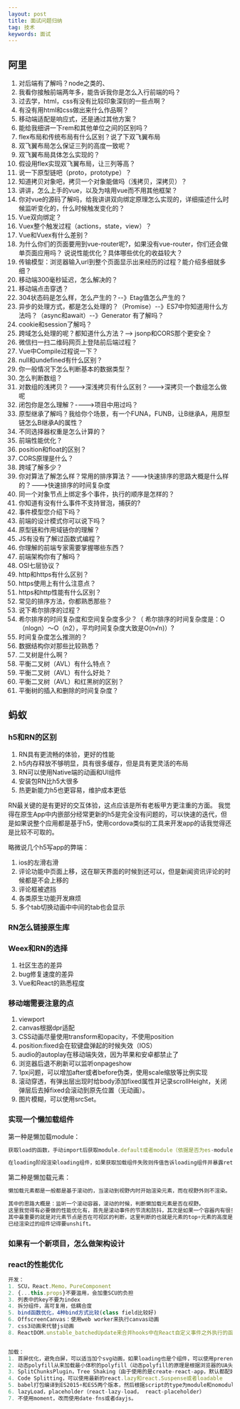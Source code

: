 ```yaml
---
layout: post
title: 面试问题归纳
tag: 技术
keywords: 面试
---
```


## 阿里
1. 对后端有了解吗？node之类的、
2. 我看你接触前端两年多，能告诉我你是怎么入行前端的吗？
3. 过去学，html，css有没有比较印象深刻的一些点啊？
4. 有没有用html和css做出来什么作品啊？
5. 移动端适配是响应式，还是通过其他方案？
6. 能给我细讲一下rem和其他单位之间的区别吗？
7. flex布局和传统布局有什么区别？说了下双飞翼布局
8. 双飞翼布局怎么保证三列的高度一致呢？
9. 双飞翼布局具体怎么实现的？
10. 假设用flex实现双飞翼布局，让三列等高？
11. 说一下原型链吧（proto，prototype）？
12. 知道拷贝对象吧，拷贝一个对象能做吗（浅拷贝，深拷贝）？
13. 讲讲，怎么上手的vue，以及为啥用vue而不用其他框架？
14. 你对vue的源码了解吗，给我讲讲双向绑定原理怎么实现的，详细描述什么时候监听变化的，什么时候触发变化的？
15. Vue双向绑定？
16. Vuex整个触发过程（actions，state，view）？
17. Vue和Vuex有什么差别？
18. 为什么你们的页面要用到vue-router呢?，如果没有vue-router，你们还会做单页面应用吗？
说说性能优化？具体哪些优化的收益较大？
19. 传输模型：浏览器输入url到整个页面显示出来经历的过程？能介绍多细就多细？
20. 移动端300毫秒延迟，怎么解决的？
21. 移动端点击穿透？
22. 304状态码是怎么样，怎么产生的？--》Etag值怎么产生的？
23. 异步的处理方式，都是怎么处理的？（Promise）--》ES7中你知道用什么方法吗？（async和await）--》Generator 有了解吗？
24. cookie和session了解吗？
25. 跨域怎么处理的呢？都知道什么方法？--> jsonp和CORS那个更安全？
26. 微信扫一扫二维码网页上登陆前后端过程？
27. Vue中Compile过程说一下？
28. null和undefined有什么区别？
29. 你一般情况下怎么判断基本的数据类型？
30. 怎么判断数组？
31. 对数组的浅拷贝？--->深浅拷贝有什么区别？--->深拷贝一个数组怎么做呢
32. 闭包你是怎么理解？---->项目中用过吗？
33. 原型继承了解吗？我给你个场景，有一个FUNA，FUNB，让B继承A，用原型链怎么B继承A的属性？
34. 不同选择器权重是怎么计算的？
35. 前端性能优化？
36. position和float的区别？
37. CORS原理是什么？
38. 跨域了解多少？
39. 你对算法了解怎么样？常用的排序算法？--->快速排序的思路大概是什么样的？--->快速排序的时间复杂度
40. 同一个对象节点上绑定多个事件，执行的顺序是怎样的？
41. 你知道有没有什么事件不支持冒泡，捕获的?
42. 事件模型您介绍下吗？
43. 前端的设计模式你可以说下吗？
44. 原型链和作用域链你的理解？
45. JS有没有了解过函数式编程？
46. 你理解的前端专家需要掌握哪些东西？
47. 前端架构你有了解吗？
48. OSI七层协议？
49. http和https有什么区别？
50. https使用上有什么注意点？
51. https和http性能有什么区别？
52. 常见的排序方法，你都熟悉那些？
53. 说下希尔排序的过程？
54. 希尔排序的时间复杂度和空间复杂度多少？（ 希尔排序的时间复杂度是：O（nlogn）～O（n2），平均时间复杂度大致是O(n√n)）?
55. 时间复杂度怎么推测的？
56. 数据结构你对那些比较熟悉？
57. 二叉树是什么啊？
58. 平衡二叉树（AVL）有什么特点？
59. 平衡二叉树（AVL）有什么好处？
60. 平衡二叉树（AVL）和红黑树的区别？
61. 平衡树的插入和删除的时间复杂度？



## 蚂蚁

### h5和RN的区别

1. RN具有更流畅的体验，更好的性能
2. h5内存释放不够明显，具有很多缓存，但是具有更灵活的布局
3. RN可以使用Native端的动画和UI组件
4. 安装包RN比h5大很多
5. 热更新能力h5也更容易，维护成本更低

RN最关键的是有更好的交互体验，这点应该是所有老板甲方更注重的方面。
我觉得在原生App中内嵌部分经常更新的h5是完全没有问题的，可以快速的迭代，但是如果说整个应用都是基于h5，使用cordova类似的工具来开发app的话我觉得还是比较不可取的。

略微说几个h5写app的弊端：
1. ios的左滑右滑
2. 评论功能中页面上移，这在聊天界面的时候到还可以，但是新闻资讯评论的时候都是不会上移的
3. 评论框被遮挡
4. 各类原生功能开发麻烦
5. 多个tab切换动画中中间的tab也会显示


### RN怎么链接原生库

### Weex和RN的选择
1. 社区生态的差异
2. bug修复速度的差异
3. Vue和React的熟悉程度


### 移动端需要注意的点
1. viewport
2. canvas根据dpr适配
3. CSS动画尽量使用transform和opacity，不使用position
4. position:fixed会在软键盘弹起的时候失效（IOS）
5. audio的autoplay在移动端失效，因为苹果和安卓都禁止了
6. 浏览器后退不刷新可以监听onpageshow
7. 1px问题，可以增加after或者before伪类，使用scale缩放等比例实现
8. 滚动穿透，有弹出层出现时给body添加fixed属性并记录scrollHeight，关闭弹层后去掉fixed会滚动到原先位置（无动画）。
9. 图片模糊，可以使用srcSet。


### 实现一个懒加载组件

第一种是懒加载module：
```js
获取load的函数，手动import后获取module.default或者module（依据是否为es-module），然后调用module.default的函数后设置state为resolved，保存加载后的module，更新视图。

在loading阶段渲染loading组件，如果获取加载组件失败则传值告诉loading组件并暴露retry方法来重新import懒加载组件。
```

第二种是懒加载元素：
```js
懒加载元素都是一般都是基于滚动的，当滚动到视野内时开始渲染元素，而在视野外则不渲染。

其中的思路大概是：监听一个滚动容器，滚动的时候，判断懒加载元素是否在视野。
这里我觉得有必要做的性能优化有，首先是滚动事件的节流和防抖，其次是如果一个容器内有很多个懒加载元素，那么我们也不可能在同一个父容器中绑定多个事件，肯定是统一绑定一个事件，但是在初始化懒加载元素的时候会往需要监听的元素列表中push，然后触发滚动的时候在这个list中判断即可。
其中最重要的就是对元素节点是否在可视区的判断，这里判断的也就是元素的top+元素的高度是否在scrollHeight～scrollHeight+滚动容器高度之间，注意的是这里的滚动容器不一定是window。
已经渲染过的组件记得要unshift。

```

### 如果有一个新项目，怎么做架构设计

### react的性能优化

```js
开发：
1. SCU，React.Memo，PureComponent
2. {...this.props}不要滥用，会加重SCU的负担
3. 列表中的key不要为index
4. 拆分组件，高可复用，低耦合度
5. bind函数优化，4种bind方式比较(class field比较好)
6. OffscreenCanvas：使用web worker来执行canvas动画
7. css3动画来代替js动画
8. ReactDOM.unstable_batchedUpdate来合并hooks中在React自定义事件之外执行的函数中的setState。


加载：
1. 首屏优化，避免白屏，可以适当加个svg动画，如果loading也是个组件，可以使用prerender-spa-plugin
2. 动态polyfill从来加载最小体积的polyfill（动态polyfill的原理是根据浏览器的UA头来返回合适的polyfill）
3. SplitChunksPlugin，Tree Shaking（由于使用的是create-react-app，默认都配好了，所以其中都细节没有很深入去了解）
4. Code Splitting，可以使用最新的react.lazy和react.Suspense或者loadable
5. babel打包编译到ES2015+和ES5两个版本，然后根据script的type为module和nomodule来加载相应的min.js
6. lazyLoad，placeholder（react-lazy-load， react-placeholder）
7. 不使用moment，改而使用date-fns或者dayjs。
```
